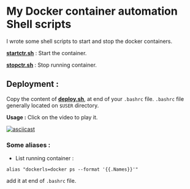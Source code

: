 # My Docker container automation Shell scripts

I wrote some shell scripts to start and stop the docker containers.   

**[startctr.sh](startctr.sh)** : Start the container. 

**[stopctr.sh](stopctr.sh)** : Stop running container.

## Deployment : 

Copy the content of **[deploy.sh](deploy.sh)**,  at end of your `.bashrc` file. `.bashrc` file generally located on `$USER` directory.

**Usage :** Click on the video to play it.
    
[![asciicast](https://asciinema.org/a/276346.svg)](https://asciinema.org/a/276346)

### Some aliases :

* List running container :
``` 
alias "dockerls=docker ps --format '{{.Names}}'"
```

add it at end of `.bashrc` file.
